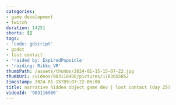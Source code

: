 ```yaml
---
categories:
- game development
- twitch
duration: 14251
shorts: []
tags:
- 'code: gdscript'
- godot
- lost contact
- 'raided by: ExpiredPopsicle'
- 'raiding: Rikku_VR'
thumbPath: /assets/thumbs/2024-01-15-15-07-22.jpg
thumbUri: /videos/903116906/pictures/1783055052
timestamp: 2024-01-15T09:07:22-06:00
title: narrative hidden object game dev | lost contact (day 25)
videoId: '903116906'
---
```

